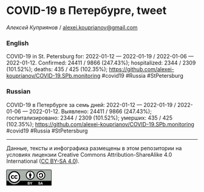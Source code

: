 COVID-19 в Петербурге, tweet
============================

*Алексей Куприянов* /
<a href="mailto:alexei.kouprianov@gmail.com" class="email">alexei.kouprianov@gmail.com</a>

### English

COVID-19 in St. Petersburg for: 2022-01-12 — 2022-01-19 / 2022-01-06 —
2022-01-12. Сonfirmed: 24411 / 9866 (247.43%); hospitalized: 2344 / 2309
(101.52%); deaths: 435 / 425 (102.35%);
<a href="https://github.com/alexei-kouprianov/COVID-19.SPb.monitoring" class="uri">https://github.com/alexei-kouprianov/COVID-19.SPb.monitoring</a>
\#covid19 \#Russia \#StPetersburg

### Russian

COVID-19 в Петербурге за семь дней: 2022-01-12 — 2022-01-19 / 2022-01-06
— 2022-01-12. Выявлено: 24411 / 9866 (247.43%); госпитализировано: 2344
/ 2309 (101.52%); умерших: 435 / 425 (102.35%);
<a href="https://github.com/alexei-kouprianov/COVID-19.SPb.monitoring" class="uri">https://github.com/alexei-kouprianov/COVID-19.SPb.monitoring</a>
\#covid19 \#Russia \#StPetersburg

------------------------------------------------------------------------

Данные, тексты и инфографика размещены в этом репозитории на условиях
лицензии Creative Commons Attribution-ShareAlike 4.0 International ([CC
BY-SA 4.0](https://creativecommons.org/licenses/by-sa/4.0/)).

![](../misc/CC-BY-SA-icon.png "CC-BY-SA")
